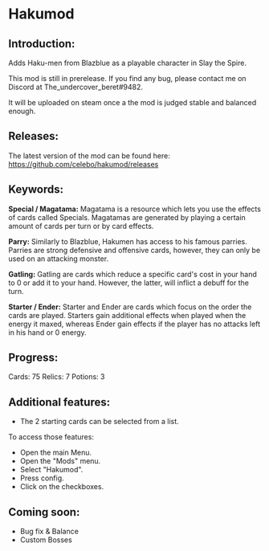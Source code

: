 # Hakumod

## Introduction:


Adds Haku-men from Blazblue as a playable character in Slay the Spire.

This mod is still in prerelease. If you find any bug, please contact me on Discord at The_undercover_beret#9482.

It will be uploaded on steam once a the mod is judged stable and balanced enough.

## Releases:

The latest version of the mod can be found here: 
https://github.com/celebo/hakumod/releases

## Keywords:

**Special / Magatama:**
Magatama is a resource which lets you use the effects of cards called Specials. Magatamas are generated by playing a certain amount of cards per turn or by card effects. 

**Parry:**
Similarly to Blazblue, Hakumen has access to his famous parries. Parries are strong defensive and offensive cards, however, they can only be used on an attacking monster. 

**Gatling:** 
Gatling are cards which reduce a specific card's cost in your hand to 0 or add it to your hand. However, the latter, will inflict a debuff for the turn. 

**Starter / Ender:**
 Starter and Ender are cards which focus on the order the cards are played. Starters gain additional effects when played when the energy it maxed, whereas Ender gain effects if the player has no attacks left in his hand or 0 energy.

## Progress:

Cards: 75
Relics: 7
Potions: 3

## Additional features:

- The 2 starting cards can be selected from a list.

To access those features:
- Open the main Menu.
- Open the "Mods" menu.
- Select "Hakumod". 
- Press config.
- Click on the checkboxes.

## Coming soon:

- Bug fix & Balance
- Custom Bosses

